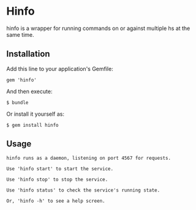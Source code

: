 # Hinfo

hinfo is a wrapper for running commands on or against multiple hs at
the same time.

## Installation

Add this line to your application's Gemfile:

    gem 'hinfo'

And then execute:

    $ bundle

Or install it yourself as:

    $ gem install hinfo

## Usage

    hinfo runs as a daemon, listening on port 4567 for requests.

    Use 'hinfo start' to start the service.

    Use 'hinfo stop' to stop the service.

    Use 'hinfo status' to check the service's running state.

    Or, 'hinfo -h' to see a help screen.

